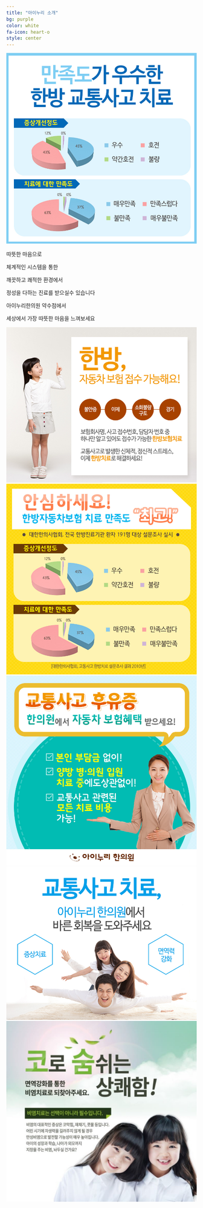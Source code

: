 ```yaml
---
title: "아이누리 소개"
bg: purple
color: white
fa-icon: heart-o
style: center
---
```


![교통사고 치료](../img/intro1.jpg)

따뜻한 마음으로

체계적인 시스템을 통한

깨끗하고 쾌적한 환경에서

정성을 다하는 진료를 받으실수 있습니다


아이누리한의원 약수점에서

세상에서 가장 따뜻한 마음을 느껴보세요

![한방자동차보험](../img/intro5.jpg)
![한방자동차보험](../img/intro2.jpg)
![교통사고 후유증](../img/intro3.jpg)
![교통사고 치료](../img/intro4.jpg)
![비염](../img/intro6.png)
